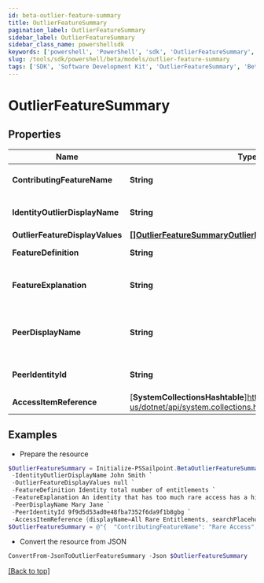 ```yaml
---
id: beta-outlier-feature-summary
title: OutlierFeatureSummary
pagination_label: OutlierFeatureSummary
sidebar_label: OutlierFeatureSummary
sidebar_class_name: powershellsdk
keywords: ['powershell', 'PowerShell', 'sdk', 'OutlierFeatureSummary', 'BetaOutlierFeatureSummary'] 
slug: /tools/sdk/powershell/beta/models/outlier-feature-summary
tags: ['SDK', 'Software Development Kit', 'OutlierFeatureSummary', 'BetaOutlierFeatureSummary']
---
```



# OutlierFeatureSummary

## Properties

Name | Type | Description | Notes
------------ | ------------- | ------------- | -------------
**ContributingFeatureName** | **String** | Contributing feature name | [optional] 
**IdentityOutlierDisplayName** | **String** | Identity display name | [optional] 
**OutlierFeatureDisplayValues** | [**[]OutlierFeatureSummaryOutlierFeatureDisplayValuesInner**](outlier-feature-summary-outlier-feature-display-values-inner) |  | [optional] 
**FeatureDefinition** | **String** | Definition of the feature | [optional] 
**FeatureExplanation** | **String** | Detailed explanation of the feature | [optional] 
**PeerDisplayName** | **String** | outlier's peer identity display name | [optional] 
**PeerIdentityId** | **String** | outlier's peer identity id | [optional] 
**AccessItemReference** | [**SystemCollectionsHashtable**]https://learn.microsoft.com/en-us/dotnet/api/system.collections.hashtable?view=net-9.0 | Access Item reference | [optional] 

## Examples

- Prepare the resource
```powershell
$OutlierFeatureSummary = Initialize-PSSailpoint.BetaOutlierFeatureSummary  -ContributingFeatureName Rare Access `
 -IdentityOutlierDisplayName John Smith `
 -OutlierFeatureDisplayValues null `
 -FeatureDefinition Identity total number of entitlements `
 -FeatureExplanation An identity that has too much rare access has a higher change of becoming a security threat due to the unique access they possess `
 -PeerDisplayName Mary Jane `
 -PeerIdentityId 9f9d5d53ad0e48fba7352f6da9f1b8gbg `
 -AccessItemReference {displayName=All Rare Entitlements, searchPlaceholder=Search by name or description}
$OutlierFeatureSummary = @"{  "ContributingFeatureName": "Rare Access", "IdentityOutlierDisplayName": "John Smith", "OutlierFeatureDisplayValues": null, "FeatureDefinition": "Identity total number of entitlements", "FeatureExplanation": "An identity that has too much rare access has a higher change of becoming a security threat due to the unique access they possess", "PeerDisplayName": "Mary Jane", "PeerIdentityId": "9f9d5d53ad0e48fba7352f6da9f1b8gbg", "AccessItemReference": {"displayName":"All Rare Entitlements", "searchPlaceholder":"Search by name or description"} }"@
```

- Convert the resource from JSON
```powershell
ConvertFrom-JsonToOutlierFeatureSummary -Json $OutlierFeatureSummary
```


[[Back to top]](#) 

